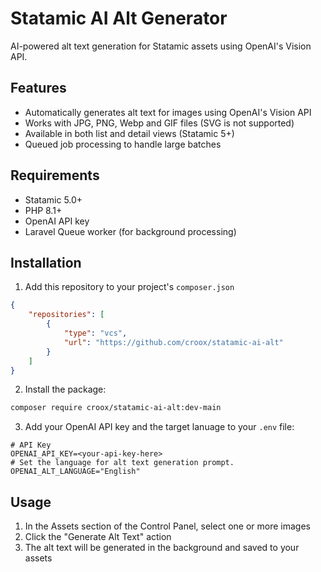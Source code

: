 # Statamic AI Alt Generator

AI-powered alt text generation for Statamic assets using OpenAI's Vision API.

## Features

- Automatically generates alt text for images using OpenAI's Vision API
- Works with JPG, PNG, Webp and GIF files (SVG is not supported)
- Available in both list and detail views (Statamic 5+)
- Queued job processing to handle large batches

## Requirements

- Statamic 5.0+
- PHP 8.1+
- OpenAI API key
- Laravel Queue worker (for background processing)

## Installation

1. Add this repository to your project's `composer.json`
```json
{
    "repositories": [
        {
            "type": "vcs",
            "url": "https://github.com/croox/statamic-ai-alt"
        }
    ]
}
```

2. Install the package:
```bash
composer require croox/statamic-ai-alt:dev-main
```

3. Add your OpenAI API key and the target lanuage to your `.env` file:

```env
# API Key 
OPENAI_API_KEY=<your-api-key-here>
# Set the language for alt text generation prompt.
OPENAI_ALT_LANGUAGE="English"
```

## Usage
1. In the Assets section of the Control Panel, select one or more images
2. Click the "Generate Alt Text" action
3. The alt text will be generated in the background and saved to your assets
